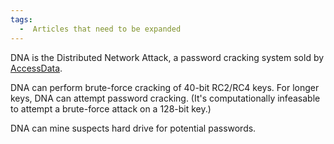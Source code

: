 ```yaml
---
tags:
  -  Articles that need to be expanded
---
```

DNA is the Distributed Network Attack, a password cracking system sold
by [AccessData](accessdata.md).

DNA can perform brute-force cracking of 40-bit RC2/RC4 keys. For longer
keys, DNA can attempt password cracking. (It's computationally
infeasable to attempt a brute-force attack on a 128-bit key.)

DNA can mine suspects hard drive for potential passwords.